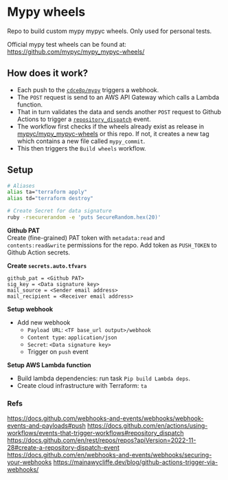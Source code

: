 # Mypy wheels

Repo to build custom mypy mypyc wheels.
Only used for personal tests.

Official mypy test wheels can be found at: https://github.com/mypyc/mypy_mypyc-wheels/


## How does it work?
* Each push to the [`cdce8p/mypy`](https://github.com/cdce8p/mypy) triggers a webhook.
* The `POST` request is send to an AWS API Gateway which calls a Lambda function.
* That in turn validates the data and sends another `POST` request to Github Actions
to trigger a [`repository_dispatch`](https://docs.github.com/en/actions/using-workflows/events-that-trigger-workflows#repository_dispatch) event.
* The workflow first checks if the wheels already exist as release in [mypyc/mypy_mypyc-wheels](https://github.com/mypyc/mypy_mypyc-wheels/) or this repo. If not, it creates a new tag which contains a new file called `mypy_commit`.
* This then triggers the `Build wheels` workflow.


## Setup

```bash
# Aliases
alias ta="terraform apply"
alias td="terraform destroy"

# Create Secret for data signature
ruby -rsecurerandom -e 'puts SecureRandom.hex(20)'
```

**Github PAT**  
Create (fine-grained) PAT token with `metadata:read` and `contents:read&write` permissions for the repo.
Add token as `PUSH_TOKEN` to Github Action secrets.

**Create `secrets.auto.tfvars`**  
```
github_pat = <Github PAT>
sig_key = <Data signature key>
mail_source = <Sender email address>
mail_recipient = <Receiver email address>
```

**Setup webhook**  
* Add new webhook
    * `Payload URL`:  `<TF base_url output>/webhook`
    * `Content type`: `application/json`
    * `Secret`: `<Data signature key>`
    * Trigger on `push` event

**Setup AWS Lambda function**  
* Build lambda dependencies: run task `Pip build Lambda deps`.
* Create cloud infrastructure with Terraform: `ta`


### Refs

https://docs.github.com/webhooks-and-events/webhooks/webhook-events-and-payloads#push
https://docs.github.com/en/actions/using-workflows/events-that-trigger-workflows#repository_dispatch
https://docs.github.com/en/rest/repos/repos?apiVersion=2022-11-28#create-a-repository-dispatch-event
https://docs.github.com/en/webhooks-and-events/webhooks/securing-your-webhooks
https://mainawycliffe.dev/blog/github-actions-trigger-via-webhooks/
